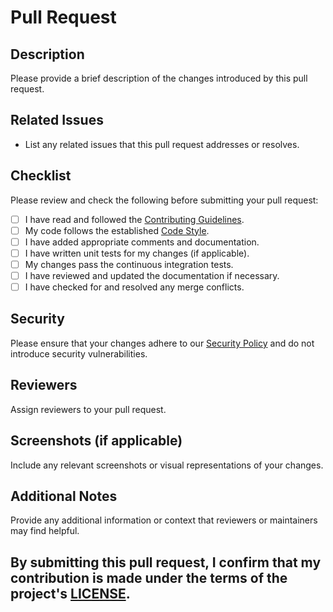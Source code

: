 # Pull Request

## Description

Please provide a brief description of the changes introduced by this pull request.

## Related Issues

- List any related issues that this pull request addresses or resolves.

## Checklist

Please review and check the following before submitting your pull request:

- [ ] I have read and followed the [Contributing Guidelines](../CONTRIBUTING.md).
- [ ] My code follows the established [Code Style](../CONTRIBUTING.md#code-style).
- [ ] I have added appropriate comments and documentation.
- [ ] I have written unit tests for my changes (if applicable).
- [ ] My changes pass the continuous integration tests.
- [ ] I have reviewed and updated the documentation if necessary.
- [ ] I have checked for and resolved any merge conflicts.

## Security

Please ensure that your changes adhere to our [Security Policy](../SECURITY.md) and do not introduce security vulnerabilities.

## Reviewers

Assign reviewers to your pull request.

## Screenshots (if applicable)

Include any relevant screenshots or visual representations of your changes.

## Additional Notes

Provide any additional information or context that reviewers or maintainers may find helpful.

## By submitting this pull request, I confirm that my contribution is made under the terms of the project's [LICENSE](../LICENSE.md).

